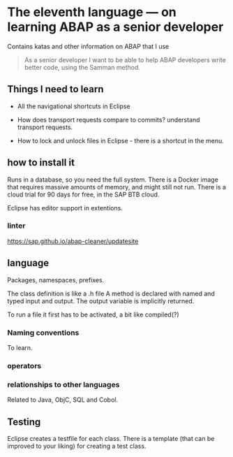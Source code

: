 # The eleventh language — on learning ABAP as a senior developer

Contains katas and other information on ABAP that I use

> As a senior developer I want to be able to help ABAP developers write better code,
> using the Samman method. 

## Things I need to learn
- All the navigational shortcuts in Eclipse
- How does transport requests compare to commits? understand transport requests.

- How to lock and unlock files in Eclipse - there is a shortcut in the menu.

## how to install it
Runs in a database, so you need the full system.
There is a Docker image that requires massive amounts of memory, 
and might still not run.
There is a cloud trial for 90 days for free, in the SAP BTB cloud.

Eclipse has editor support in extentions. 

### linter
https://sap.github.io/abap-cleaner/updatesite


## language
Packages, namespaces, prefixes.

The class definition is like a .h file
A method is declared with named and typed input and output.
The output variable is implicitly returned.

To run a file it first has to be activated, a bit like compiled(?)

### Naming conventions
To learn. 


### operators


### relationships to other languages
Related to Java, ObjC, SQL and Cobol. 

## Testing
Eclipse creates a testfile for each class.
There is a template (that can be improved to your liking) for creating a test class.
